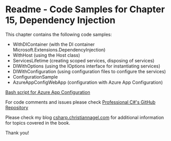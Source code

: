 # Readme - Code Samples for Chapter 15, Dependency Injection

This chapter contains the following code samples:

* WithDIContainer (with the DI container Microsoft.Extensions.DependencyInjection)
* WithHost (using the Host class)
* ServicesLifetime (creating scoped services, disposing of services)
* DIWithOptions (using the IOptions interface for instantiating services)
* DIWithConfiguration (using configuration files to configure the services)
* ConfigurationSample
* AzureAppConfigWebApp (configuration with Azure App Configuration)

[Bash script for Azure App Configuration](prepareappconfig.sh)
 
For code comments and issues please check [Professional C#'s GitHub Repository](https://github.com/ProfessionalCSharp/ProfessionalCSharp2021)

Please check my blog [csharp.christiannagel.com](https://csharp.christiannagel.com "csharp.christiannagel.com") for additional information for topics covered in the book.

Thank you!